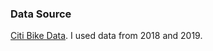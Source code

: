 
### Data Source

 [Citi Bike Data](https://www.citibikenyc.com/system-data). I used data from 2018 and 2019.
